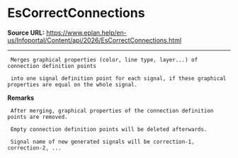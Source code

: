 # EsCorrectConnections

**Source URL:** https://www.eplan.help/en-us/Infoportal/Content/api/2026/EsCorrectConnections.html

---

```
 Merges graphical properties (color, line type, layer...) of connection definition points

 into one signal definition point for each signal, if these graphical properties are equal on the whole signal.

```

**Remarks**

```
 After merging, graphical properties of the connection definition points are removed.

 Empty connection definition points will be deleted afterwards.

 Signal name of new generated signals will be correction-1, correction-2, ...

```